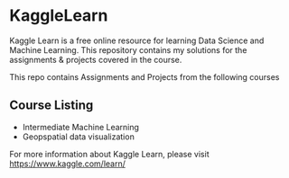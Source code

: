 # KaggleLearn
Kaggle Learn is a free online resource for learning Data Science and Machine Learning. This repository contains my solutions for the assignments & projects covered in the course.

This repo contains Assignments and Projects from the following courses


## Course Listing
- Intermediate Machine Learning
- Geopspatial data visualization


For more information about Kaggle Learn, please visit https://www.kaggle.com/learn/

